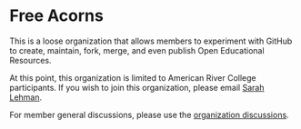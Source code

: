 # Free Acorns

This is a loose organization that allows members to experiment with GitHub to create, maintain, fork, merge, and even publish Open Educational Resources. 

At this point, this organization is limited to American River College participants. If you wish to join this organization, please email [Sarah Lehman](lehmans@arc.losrios.edu).

For member general discussions, please use the [organization discussions](https://github.com/orgs/Free-acorns/discussions).
